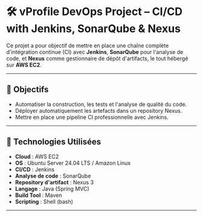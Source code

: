 # 🛠️ vProfile DevOps Project – CI/CD with Jenkins, SonarQube & Nexus

Ce projet a pour objectif de mettre en place une chaîne complète d'intégration continue (CI) avec **Jenkins**, **SonarQube** pour l'analyse de code, et **Nexus** comme gestionnaire de dépôt d'artifacts, le tout hébergé sur **AWS EC2**.

---

## 🚀 Objectifs

- Automatiser la construction, les tests et l'analyse de qualité du code.
- Déployer automatiquement les artefacts dans un repository Nexus.
- Mettre en place une pipeline CI professionnelle avec Jenkins.

---

## 🧰 Technologies Utilisées

- **Cloud** : AWS EC2
- **OS** : Ubuntu Server 24.04 LTS / Amazon Linux
- **CI/CD** : Jenkins
- **Analyse de code** : SonarQube
- **Repository d'artifact** : Nexus 3
- **Langage** : Java (Spring MVC)
- **Build Tool** : Maven
- **Scripting** : Shell (bash)

---
